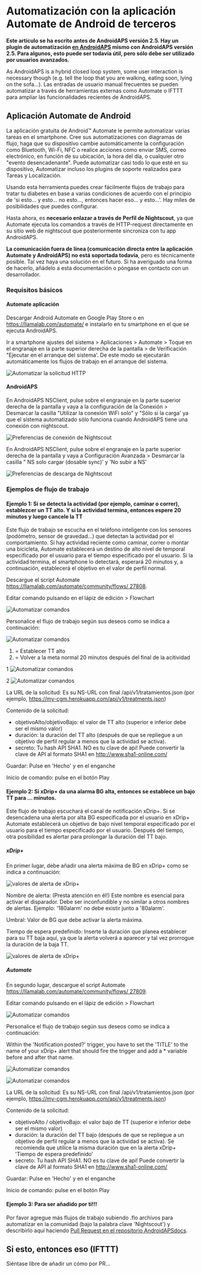 # Automatización con la aplicación Automate de Android de terceros

**Este artículo se ha escrito antes de AndroidAPS versión 2.5. Hay un plugin de automatización [en AndroidAPS](./Automation.rst) mismo con AndroidAPS versión 2.5. Para algunos, esto puede ser todavía útil, pero sólo debe ser utilizado por usuarios avanzados.**

As AndroidAPS is a hybrid closed loop system, some user interaction is necessary though (e.g. tell the loop that you are walking, eating soon, lying on the sofa...). Las entradas de usuario manual frecuentes se pueden automatizar a través de herramientas externas como Automate o IFTTT para ampliar las funcionalidades recientes de AndroidAPS.

## Aplicación Automate de Android

La aplicación gratuita de Android™ Automate le permite automatizar varias tareas en el smartphone. Cree sus automatizaciones con diagramas de flujo, haga que su dispositivo cambie automáticamente la configuración como Bluetooth, Wi-Fi, NFC o realice acciones como enviar SMS, correo electrónico, en función de su ubicación, la hora del día, o cualquier otro "evento desencadenante". Puede automatizar casi todo lo que esté en su dispositivo, Automatizar incluso los plugins de soporte realizados para Tareas y Localización.

Usando esta herramienta puedes crear fácilmente flujos de trabajo para tratar tu diabetes en base a varias condiciones de acuerdo con el principio de 'si esto... y esto... no esto..., entonces hacer eso... y esto...'. Hay miles de posibilidades que puedes configurar.

Hasta ahora, es **necesario enlazar a través de Perfil de Nightscout**, ya que Automate ejecuta los comandos a través de HTTP-request directamente en su sitio web de nightscout que posteriormente sincroniza con tu app AndroidAPS.

**La comunicación fuera de línea (comunicación directa entre la aplicación Automate y AndroidAPS) no está soportada todavía**, pero es técnicamente posible. Tal vez haya una solución en el futuro. Si ha averiguado una forma de hacerlo, añádelo a esta documentación o póngase en contacto con un desarrollador.

### Requisitos básicos

#### Automate aplicación

Descargar Android Automate en Google Play Store o en <https://llamalab.com/automate/> e instalarlo en tu smartphone en el que se ejecuta AndroidAPS.

Ir a smartphone ajustes del sistema > Aplicaciones > Automate > Toque en el engranaje en la parte superior derecha de la pantalla > de Verificación "Ejecutar en el arranque del sistema'. De este modo se ejecutarán automáticamente los flujos de trabajo en el arranque del sistema.

![Automatizar la solicitud HTTP](../images/automate-app2.png)

#### AndroidAPS

En AndroidAPS NSClient, pulse sobre el engranaje en la parte superior derecha de la pantalla y vaya a la configuración de la Conexión > Desmarcar la casilla "Utilizar la conexión WiFi solo" y "Sólo si la carga' ya que el sistema automatizado sólo funciona cuando AndroidAPS tiene una conexión con nightscout.

![Preferencias de conexión de Nightscout](../images/automate-aaps1.jpg)

En AndroidAPS NSClient, pulse sobre el engranaje en la parte superior derecha de la pantalla y vaya a Configuración Avanzada > Desmarcar la casilla " NS solo cargar (dosable sync)' y 'No subir a NS'

![Preferencias de descarga de Nightscout](../images/automate-aaps2.jpg)

### Ejemplos de flujo de trabajo

#### Ejemplo 1: Si se detecta la actividad (por ejemplo, caminar o correr), establezcer un TT alto. Y si la actividad termina, entonces espere 20 minutos y luego cancele la TT

Este flujo de trabajo se escucha en el teléfono inteligente con los sensores (podómetro, sensor de gravedad...) que detectan la actividad por el comportamiento. Si hay actividad reciente como caminar, correr o montar una bicicleta, Automate establecerá un destino de alto nivel de temporal especificado por el usuario para el tiempo especificado por el usuario. Si la actividad termina, el smartphone lo detectará, esperará 20 minutos y, a continuación, establecerá el objetivo en el valor de perfil normal.

Descargue el script Automate [https://llamalab.com/automate/community/flows/ 27808](https://llamalab.com/automate/community/flows/27808).

Editar comando pulsando en el lápiz de edición > Flowchart

![Automatizar comandos](../images/automate-app3.png)

Personalice el flujo de trabajo según sus deseos como se indica a continuación:

![Automatizar comandos](../images/automate-app6.png)

1. = Establecer TT alto
2. = Volver a la meta normal 20 minutos después del final de la acitividad

1 ![Automatizar comandos](../images/automate-app1.png)

2 ![Automatizar comandos](../images/automate-app5.png)

La URL de la solicitud: Es su NS-URL con final /api/v1/tratamientos.json (por ejemplo, https://my-cgm.herokuapp.com/api/v1/treatments.json)

Contenido de la solicitud:

* objetivoAlto/objetivoBajo: el valor de TT alto (superior e inferior debe ser el mismo valor)
* duración: la duración del TT alto (después de que se repliegue a un objetivo de perfil regular a menos que la actividad se activa). 
* secreto: Tu hash API SHA1. NO es tu clave de api! Puede convertir la clave de API al formato SHA1 en <http://www.sha1-online.com/>

Guardar: Pulse en 'Hecho' y en el enganche

Inicio de comando: pulse en el botón Play

#### Ejemplo 2: Si xDrip+ da una alarma BG alta, entonces se establece un bajo TT para ... minutos.

Este flujo de trabajo escuchará el canal de notificación xDrip+. Si se desencadena una alerta por alta BG especificada por el usuario en xDrip+ Automate establecerá un objetivo de bajo nivel temporal especificado por el usuario para el tiempo especificado por el usuario. Después del tiempo, otra posibilidad es alertar para prolongar la duración del TT bajo.

##### xDrip+

En primer lugar, debe añadir una alerta máxima de BG en xDrip+ como se indica a continuación:

![valores de alerta de xDrip+](../images/automate-xdrip1.png)

Nombre de alerta: (Presta atención en él!) Este nombre es esencial para activar el disparador. Debe ser inconfundible y no similar a otros nombres de alertas. Ejemplo: '180alarm' no debe existir junto a '80alarm'.

Umbral: Valor de BG que debe activar la alerta máxima.

Tiempo de espera predefinido: Inserte la duración que planea establecer para su TT baja aquí, ya que la alerta volverá a aparecer y tal vez prorrogue la duración de la baja TT.

![valores de alerta de xDrip+](../images/automate-xdrip2.png)

##### Automate

En segundo lugar, descargue el script Automate [https://llamalab.com/automate/community/flows/ 27809](https://llamalab.com/automate/community/flows/27809).

Editar comando pulsando en el lápiz de edición > Flowchart

![Automatizar comandos](../images/automate-app3.png)

Personalice el flujo de trabajo según sus deseos como se indica a continuación:

Within the 'Notification posted?' trigger, you have to set the 'TITLE' to the name of your xDrip+ alert that should fire the trigger and add a * variable before and after that name.

![Automatizar comandos](../images/automate-app7.png)

![Automatizar comandos](../images/automate-app4.png)

La URL de la solicitud: Es su NS-URL con final /api/v1/tratamientos.json (por ejemplo, https://my-cgm.herokuapp.com/api/v1/treatments.json)

Contenido de la solicitud:

* objetivoAlto / objetivoBajo: el valor bajo de TT (superior e inferior debe ser el mismo valor)
* duración: la duración del TT bajo (después de que se repliegue a un objetivo de perfil regular a menos que la actividad se activa). Se recomienda que utilice la misma duración que en la alerta xDrip+ 'Tiempo de espera predefinido'
* secreto: Tu hash API SHA1. NO es tu clave de api! Puede convertir la clave de API al formato SHA1 en <http://www.sha1-online.com/>

Guardar: Pulse en 'Hecho' y en el enganche

Inicio de comando: pulse en el botón Play

#### Ejemplo 3: Para ser añadido por ti!!!

Por favor agregue más flujos de trabajo subiendo .flo archivos para automatizar en la comunidad (bajo la palabra clave 'Nightscout') y describirlo aquí haciendo [Pull Request en el repositorio AndroidAPSdocs](../make-a-PR.md).

## Si esto, entonces eso (IFTTT)

Siéntase libre de añadir un cómo por PR...